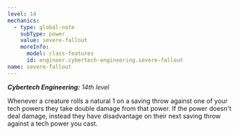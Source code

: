 ```yaml
---
level: 14
mechanics:
  - type: global-note
    subType: power
    value: severe-fallout
    moreInfo:
      model: class-features
      id: engineer.cybertech-engineering.severe-fallout
name: severe-fallout
---
```

***Cybertech Engineering:** 14th level* 
Whenever a creature rolls a natural 1 on a saving throw against one of your tech powers they take double damage from that power. If the power doesn't deal damage, instead they have disadvantage on their next saving throw against a tech power you cast.